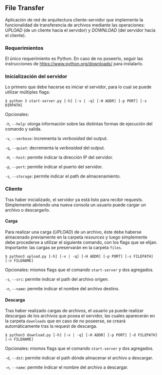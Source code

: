 ## File Transfer

Aplicación de red de arquitectura cliente-servidor que implemente la funcionalidad de transferencia de archivos mediante las operaciones: _UPLOAD_ (de un cliente hacia el servidor) y _DOWNLOAD_ (del servidor hacia el cliente).

### Requerimientos

El único requerimiento es Python. En caso de no poseerlo, seguir las instrucciones de https://www.python.org/downloads/ para instalarlo.

### Inicialización del servidor

Lo primero que debe hacerse es iniciar el servidor, para lo cual se puede utilizar múltiples flags:

```console
$ python 3 start-server.py [-h] [-v | -q] [-H ADDR] [-p PORT] [-s DIRPATH]
```

Opcionales:

`-h`, `--help`: otorga información sobre las distintas formas de ejecución del comando y salida.

`-v`, `--verbose`: incrementa la _verbosidad_ del output.

`-q`, `--quiet`: decrementa la _verbosidad_ del output.

`-H`, `--host`: permite indicar la dirección IP del servidor.

`-p`, `--port`: permite indicar el puerto del servidor.

`-s`, `--storage`: permite indicar el path de almacenamiento.

### Cliente

Tras haber inicializado, el servidor ya está listo para recibir requests. Simplemente abriendo una nueva consola un usuario puede cargar un archivo o descargarlo.

#### Carga

Para realizar una carga (_UPLOAD_) de un archivo, éste debe haberse almacenado previamente en la carpeta _resources_ y luego simplemente debe procederse a utilizar el siguiente comando, con los flags que se elijan. Importante: las cargas se preservarán en la carpeta `files`.

```console
$ python3 upload.py [-h] [-v | -q] [-H ADDR] [-p PORT] [-s FILEPATH] [-n FILENAME]
```

Opcionales: mismos flags que el comando `start-server` y dos agregados.

`-s`, `--src`: permite indicar el path del archivo origen.

`-n`, `--name`: permite indicar el nombre del archivo destino.

#### Descarga

Tras haber realizado cargas de archivos, el usuario ya puede realizar descargas de los archivos que posea el servidor, las cuales aparecerán en la carpeta `downloads` que en caso de no poseerse, se creará automáticamente tras la request de descarga.

```console
$ python3 download.py [-h] [-v | -q] [-H ADDR] [-p PORT] [-d FILEPATH] [-n FILENAME]
```

Opcionales: mismos flags que el comando `start-server` y dos agregados.

`-d`, `--dst`: permite indicar el path dónde almacenar el archivo a descargar.

`-n`, `--name`: permite indicar el nombre del archivo a descargar.
